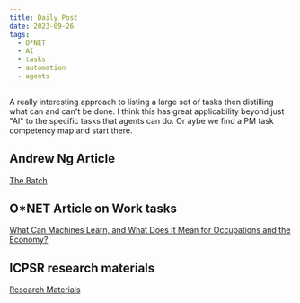```yaml
---
title: Daily Post
date: 2023-09-26
tags:
  - O*NET
  - AI
  - tasks
  - automation
  - agents
---
```


A really interesting approach to listing a large set of tasks then distilling what can and can't be done. I think this has great applicability beyond just "AI" to the specific tasks that agents can do. Or aybe we find a PM task competency map and start there.

## Andrew Ng Article

[The Batch](https://www.deeplearning.ai/the-batch/issue-215/)

## O\*NET Article on Work tasks

[What Can Machines Learn, and What Does It Mean for Occupations and the Economy?](https://papers.ssrn.com/sol3/papers.cfm?abstract_id=3224100)

## ICPSR research materials

[Research Materials](https://www.openicpsr.org/openicpsr/project/114436/version/V1/view)
